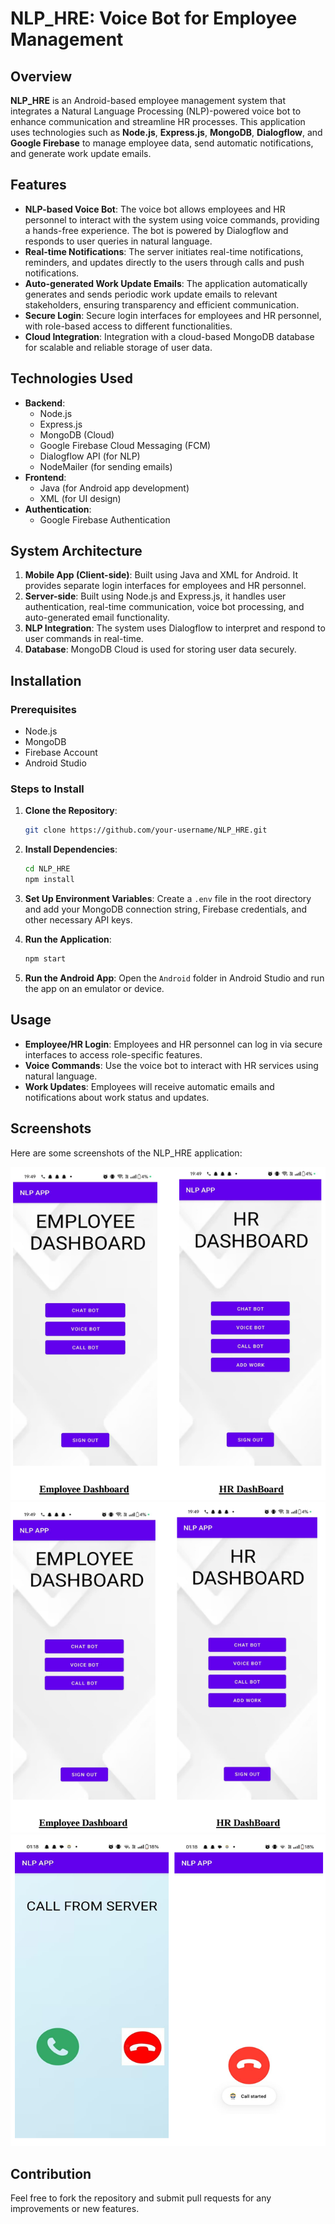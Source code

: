 # NLP_HRE: Voice Bot for Employee Management

## Overview

**NLP_HRE** is an Android-based employee management system that integrates a Natural Language Processing (NLP)-powered voice bot to enhance communication and streamline HR processes. This application uses technologies such as **Node.js**, **Express.js**, **MongoDB**, **Dialogflow**, and **Google Firebase** to manage employee data, send automatic notifications, and generate work update emails.

## Features

* **NLP-based Voice Bot**: The voice bot allows employees and HR personnel to interact with the system using voice commands, providing a hands-free experience. The bot is powered by Dialogflow and responds to user queries in natural language.
* **Real-time Notifications**: The server initiates real-time notifications, reminders, and updates directly to the users through calls and push notifications.
* **Auto-generated Work Update Emails**: The application automatically generates and sends periodic work update emails to relevant stakeholders, ensuring transparency and efficient communication.
* **Secure Login**: Secure login interfaces for employees and HR personnel, with role-based access to different functionalities.
* **Cloud Integration**: Integration with a cloud-based MongoDB database for scalable and reliable storage of user data.

## Technologies Used

* **Backend**:
   * Node.js
   * Express.js
   * MongoDB (Cloud)
   * Google Firebase Cloud Messaging (FCM)
   * Dialogflow API (for NLP)
   * NodeMailer (for sending emails)
* **Frontend**:
   * Java (for Android app development)
   * XML (for UI design)
* **Authentication**:
   * Google Firebase Authentication

## System Architecture

1. **Mobile App (Client-side)**: Built using Java and XML for Android. It provides separate login interfaces for employees and HR personnel.
2. **Server-side**: Built using Node.js and Express.js, it handles user authentication, real-time communication, voice bot processing, and auto-generated email functionality.
3. **NLP Integration**: The system uses Dialogflow to interpret and respond to user commands in real-time.
4. **Database**: MongoDB Cloud is used for storing user data securely.

## Installation

### Prerequisites

* Node.js
* MongoDB
* Firebase Account
* Android Studio

### Steps to Install

1. **Clone the Repository**:
   ```bash
   git clone https://github.com/your-username/NLP_HRE.git
   ```

2. **Install Dependencies**:
   ```bash
   cd NLP_HRE
   npm install
   ```

3. **Set Up Environment Variables**: Create a `.env` file in the root directory and add your MongoDB connection string, Firebase credentials, and other necessary API keys.

4. **Run the Application**:
   ```bash
   npm start
   ```

5. **Run the Android App**: Open the `Android` folder in Android Studio and run the app on an emulator or device.

## Usage

* **Employee/HR Login**: Employees and HR personnel can log in via secure interfaces to access role-specific features.
* **Voice Commands**: Use the voice bot to interact with HR services using natural language.
* **Work Updates**: Employees will receive automatic emails and notifications about work status and updates.

## Screenshots

Here are some screenshots of the NLP_HRE application:

![Login Screen](./login.png)
![Dashboard](./dashboard.png)
![Call Feature](./call.png)

## Contribution

Feel free to fork the repository and submit pull requests for any improvements or new features.






